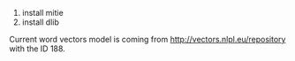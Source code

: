 1. install mitie
2. install dlib

Current word vectors model is coming from http://vectors.nlpl.eu/repository with the ID 188.

